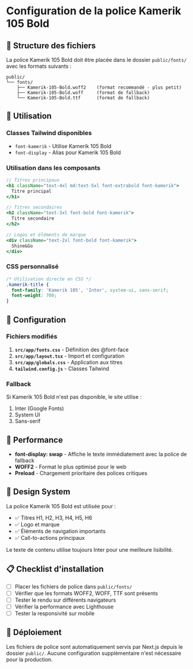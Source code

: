 # Configuration de la police Kamerik 105 Bold

## 📁 Structure des fichiers

La police Kamerik 105 Bold doit être placée dans le dossier `public/fonts/` avec les formats suivants :

```
public/
└── fonts/
    ├── Kamerik-105-Bold.woff2    (format recommandé - plus petit)
    ├── Kamerik-105-Bold.woff     (format de fallback)
    └── Kamerik-105-Bold.ttf      (format de fallback)
```

## 🎯 Utilisation

### Classes Tailwind disponibles

- `font-kamerik` - Utilise Kamerik 105 Bold
- `font-display` - Alias pour Kamerik 105 Bold

### Utilisation dans les composants

```jsx
// Titres principaux
<h1 className="text-4xl md:text-5xl font-extrabold font-kamerik">
  Titre principal
</h1>

// Titres secondaires
<h2 className="text-3xl font-bold font-kamerik">
  Titre secondaire
</h2>

// Logos et éléments de marque
<div className="text-2xl font-bold font-kamerik">
  Shine&Go
</div>
```

### CSS personnalisé

```css
/* Utilisation directe en CSS */
.kamerik-title {
  font-family: 'Kamerik 105', 'Inter', system-ui, sans-serif;
  font-weight: 700;
}
```

## 🔧 Configuration

### Fichiers modifiés

1. **`src/app/fonts.css`** - Définition des @font-face
2. **`src/app/layout.tsx`** - Import et configuration
3. **`src/app/globals.css`** - Application aux titres
4. **`tailwind.config.js`** - Classes Tailwind

### Fallback

Si Kamerik 105 Bold n'est pas disponible, le site utilise :
1. Inter (Google Fonts)
2. System UI
3. Sans-serif

## 📱 Performance

- **font-display: swap** - Affiche le texte immédiatement avec la police de fallback
- **WOFF2** - Format le plus optimisé pour le web
- **Preload** - Chargement prioritaire des polices critiques

## 🎨 Design System

La police Kamerik 105 Bold est utilisée pour :
- ✅ Titres H1, H2, H3, H4, H5, H6
- ✅ Logo et marque
- ✅ Éléments de navigation importants
- ✅ Call-to-actions principaux

Le texte de contenu utilise toujours Inter pour une meilleure lisibilité.

## 📋 Checklist d'installation

- [ ] Placer les fichiers de police dans `public/fonts/`
- [ ] Vérifier que les formats WOFF2, WOFF, TTF sont présents
- [ ] Tester le rendu sur différents navigateurs
- [ ] Vérifier la performance avec Lighthouse
- [ ] Tester la responsivité sur mobile

## 🚀 Déploiement

Les fichiers de police sont automatiquement servis par Next.js depuis le dossier `public/`. Aucune configuration supplémentaire n'est nécessaire pour la production. 